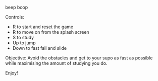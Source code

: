 beep boop


Controls:
 - R to start and reset the game
 - R to move on from the splash screen
 - S to study
 - Up to jump
 - Down to fast fall and slide

Objective:
Avoid the obstacles and get to your supo as fast as possible while maximising the amount of studying you do.

Enjoy!

